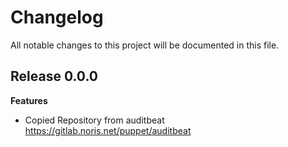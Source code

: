 # Changelog

All notable changes to this project will be documented in this file.

## Release 0.0.0

**Features**
- Copied Repository from auditbeat https://gitlab.noris.net/puppet/auditbeat
